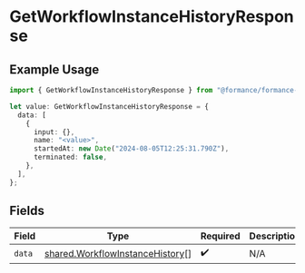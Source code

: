 # GetWorkflowInstanceHistoryResponse

## Example Usage

```typescript
import { GetWorkflowInstanceHistoryResponse } from "@formance/formance-sdk/sdk/models/shared";

let value: GetWorkflowInstanceHistoryResponse = {
  data: [
    {
      input: {},
      name: "<value>",
      startedAt: new Date("2024-08-05T12:25:31.790Z"),
      terminated: false,
    },
  ],
};
```

## Fields

| Field                                                                                     | Type                                                                                      | Required                                                                                  | Description                                                                               |
| ----------------------------------------------------------------------------------------- | ----------------------------------------------------------------------------------------- | ----------------------------------------------------------------------------------------- | ----------------------------------------------------------------------------------------- |
| `data`                                                                                    | [shared.WorkflowInstanceHistory](../../../sdk/models/shared/workflowinstancehistory.md)[] | :heavy_check_mark:                                                                        | N/A                                                                                       |